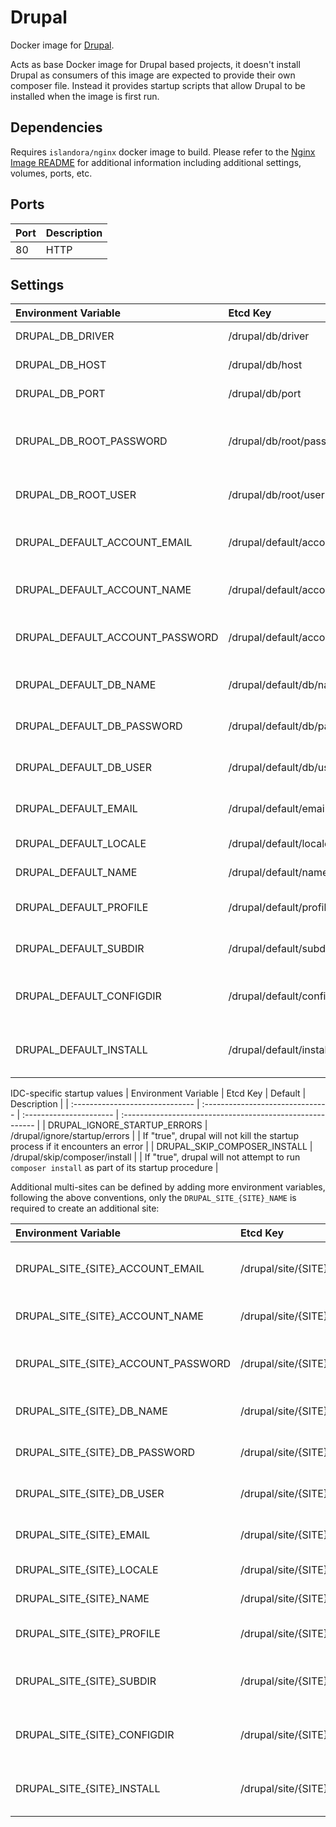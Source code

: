 # Drupal

Docker image for [Drupal].

Acts as base Docker image for Drupal based projects, it doesn't install Drupal
as consumers of this image are expected to provide their own composer file.
Instead it provides startup scripts that allow Drupal to be installed when the
image is first run.

## Dependencies

Requires `islandora/nginx` docker image to build. Please refer to the
[Nginx Image README](../nginx/README.md) for additional information including
additional settings, volumes, ports, etc.

## Ports

| Port | Description |
| :--- | :---------- |
| 80   | HTTP        |

## Settings

| Environment Variable            | Etcd Key                         | Default                 | Description                                               |
| :------------------------------ | :------------------------------- | :---------------------- | :-------------------------------------------------------- |
| DRUPAL_DB_DRIVER                | /drupal/db/driver                | mysql                   | The database driver                                       |
| DRUPAL_DB_HOST                  | /drupal/db/host                  | database                | The database host                                         |
| DRUPAL_DB_PORT                  | /drupal/db/port                  | 3306                    | The database port                                         |
| DRUPAL_DB_ROOT_PASSWORD         | /drupal/db/root/password         | password                | The database root user (used to create the site database) |
| DRUPAL_DB_ROOT_USER             | /drupal/db/root/user             | root                    | The database root user password                           |
| DRUPAL_DEFAULT_ACCOUNT_EMAIL    | /drupal/default/account/email    | webmaster@localhost.com | The email to use for the admin account                    |
| DRUPAL_DEFAULT_ACCOUNT_NAME     | /drupal/default/account/name     | admin                   | The Drupal administrator user                             |
| DRUPAL_DEFAULT_ACCOUNT_PASSWORD | /drupal/default/account/password | password                | The Drupal administrator user password                    |
| DRUPAL_DEFAULT_DB_NAME          | /drupal/default/db/name          | drupal_default          | The name of the sites database                            |
| DRUPAL_DEFAULT_DB_PASSWORD      | /drupal/default/db/password      | password                | The database users password                               |
| DRUPAL_DEFAULT_DB_USER          | /drupal/default/db/user          | drupal_default          | The database user used by the site                        |
| DRUPAL_DEFAULT_EMAIL            | /drupal/default/email            | webmaster@localhost.com | The Drupal administrators email                           |
| DRUPAL_DEFAULT_LOCALE           | /drupal/default/locale           | en                      | The Drupal sites locale                                   |
| DRUPAL_DEFAULT_NAME             | /drupal/default/name             | default                 | The Drupal sites name                                     |
| DRUPAL_DEFAULT_PROFILE          | /drupal/default/profile          | standard                | The installation profile to use                           |
| DRUPAL_DEFAULT_SUBDIR           | /drupal/default/subdir           | default                 | The installation profile to use                           |
| DRUPAL_DEFAULT_CONFIGDIR        | /drupal/default/configdir        |                         | Install using existing config files from directory        |
| DRUPAL_DEFAULT_INSTALL          | /drupal/default/install          | true                    | Perform install if not already installed                  |

IDC-specific startup values 
| Environment Variable            | Etcd Key                         | Default                 | Description                                               |
| :------------------------------ | :------------------------------- | :---------------------- | :-------------------------------------------------------- |
| DRUPAL_IGNORE_STARTUP_ERRORS    | /drupal/ignore/startup/errors    |                         | If "true", drupal will not kill the startup process if it encounters an error |
| DRUPAL_SKIP_COMPOSER_INSTALL    | /drupal/skip/composer/install    |                         | If "true", drupal will not attempt to run `composer install` as part of its startup procedure |

Additional multi-sites can be defined by adding more environment variables,
following the above conventions, only the `DRUPAL_SITE_{SITE}_NAME` is required
to create an additional site:

| Environment Variable                | Etcd Key                             | Default                 | Description                                        |
| :---------------------------------- | :----------------------------------- | :---------------------- | :------------------------------------------------- |
| DRUPAL_SITE_{SITE}_ACCOUNT_EMAIL    | /drupal/site/{SITE}/account/email    | webmaster@localhost.com | The email to use for the admin account             |
| DRUPAL_SITE_{SITE}_ACCOUNT_NAME     | /drupal/site/{SITE}/account/name     | admin                   | The Drupal administrator user                      |
| DRUPAL_SITE_{SITE}_ACCOUNT_PASSWORD | /drupal/site/{SITE}/account/password | password                | The Drupal administrator user password             |
| DRUPAL_SITE_{SITE}_DB_NAME          | /drupal/site/{SITE}/db/name          | drupal_{SITE}           | The name of the sites database                     |
| DRUPAL_SITE_{SITE}_DB_PASSWORD      | /drupal/site/{SITE}/db/password      | password                | The database users password                        |
| DRUPAL_SITE_{SITE}_DB_USER          | /drupal/site/{SITE}/db/user          | drupal_{SITE}           | The database user used by the site                 |
| DRUPAL_SITE_{SITE}_EMAIL            | /drupal/site/{SITE}/email            | webmaster@localhost.com | The Drupal administrators email                    |
| DRUPAL_SITE_{SITE}_LOCALE           | /drupal/site/{SITE}/locale           | en                      | The Drupal sites locale                            |
| DRUPAL_SITE_{SITE}_NAME             | /drupal/site/{SITE}/name             |                         | The Drupal sites name                              |
| DRUPAL_SITE_{SITE}_PROFILE          | /drupal/site/{SITE}/profile          | standard                | The installation profile to use                    |
| DRUPAL_SITE_{SITE}_SUBDIR           | /drupal/site/{SITE}/subdir           | {SITE}                  | The subdirectory to install the sub-site into      |
| DRUPAL_SITE_{SITE}_CONFIGDIR        | /drupal/site/{SITE}/configdir        |                         | Install using existing config files from directory |
| DRUPAL_SITE_{SITE}_INSTALL          | /drupal/site/{SITE}/install          | true                    | Perform install if not already installed           |

[Drupal]: https://www.drupal.org/
